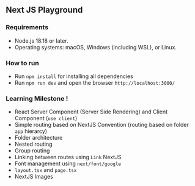 ## Next JS Playground

<h3>Requirements</h3>

- Node.js 18.18 or later.
- Operating systems: macOS, Windows (including WSL), or Linux.

<h3>How to run</h3>

- Run `npm install` for installing all dependencies
- Run `npm run dev` and open the browser `http://localhost:3000/`

<h3>Learning Milestone !</h3>

- React Server Component (Server Side Rendering) and Client Component (`use client`)
- Simple routing based on NextJS Convention (routing based on folder `app` hierarcy)
- Folder architecture
- Nested routing
- Group routing
- Linking between routes using `Link` NextJS
- Font management using `next/font/google`
- `layout.tsx` and `page.tsx`
- NextJS Images
